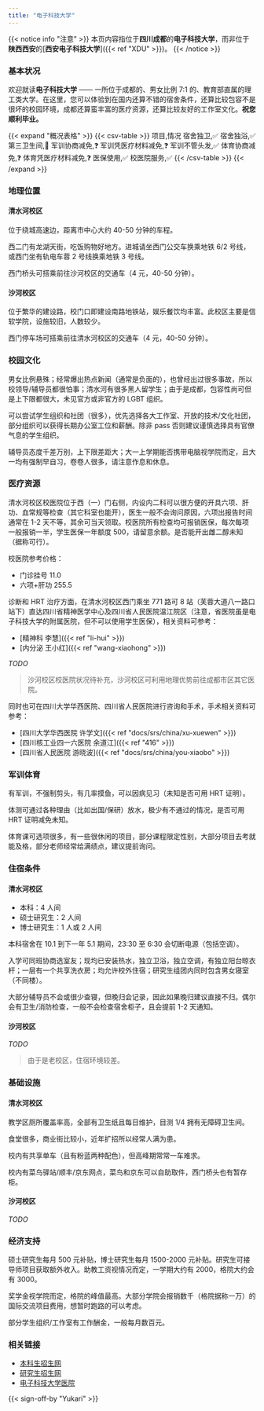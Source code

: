 ```yaml
---
title: "电子科技大学"
---
```


{{< notice info "注意" >}}
本页内容指位于**四川成都**的**电子科技大学**，而非位于**陕西西安**的[**西安电子科技大学**]({{< ref "XDU" >}})。
{{< /notice >}}

### 基本状况

欢迎就读**电子科技大学** —— 一所位于成都的、男女比例 7:1 的、教育部直属的理工类大学。在这里，您可以体验到在国内还算不错的宿舍条件，还算比较包容不是很坏的校园环境，成都还算蛮丰富的医疗资源，还算比较友好的工作室文化。**祝您顺利毕业。**

{{< expand "概况表格" >}}
{{< csv-table >}}
项目,情况
宿舍独卫,✅
宿舍独浴,✅
第三卫生间,🤔
军训协商减免,❓
军训凭医疗材料减免,❓
军训不管头发,✅
体育协商减免,❓
体育凭医疗材料减免,❓
医保使用,✅
校医院服务,✅
{{< /csv-table >}}
{{< /expand >}}

### 地理位置

#### 清水河校区

位于绕城高速边，距离市中心大约 40-50 分钟的车程。

西二门有龙湖天街，吃饭购物好地方。进城请坐西门公交车换乘地铁 6/2 号线，或西门坐有轨电车蓉 2 号线换乘地铁 3 号线。

西门桥头可搭乘前往沙河校区的交通车（4 元，40-50 分钟）。

#### 沙河校区

位于繁华的建设路，校门口即建设南路地铁站，娱乐餐饮均丰富。此校区主要是信软学院，设施较旧，人数较少。

西门停车场可搭乘前往清水河校区的交通车（4 元，40-50 分钟）。

### 校园文化

男女比例悬殊；经常爆出热点新闻（通常是负面的），也曾经出过很多事故，所以校领导/辅导员都很怕事；清水河有很多黑人留学生；由于是成都，包容性尚可但是上下限都很大，未见官方或非官方的 LGBT 组织。

可以尝试学生组织和社团（很多），优先选择各大工作室、开放的技术/文化社团，部分组织可以获得长期办公室工位和薪酬。除非 pass 否则建议谨慎选择具有官僚气息的学生组织。

辅导员态度千差万别，上下限差距大；大一上学期能否携带电脑视学院而定，且大一均有强制早自习，卷卷人很多，请注意作息和休息。

### 医疗资源

清水河校区校医院位于西（一）门右侧，内设内二科可以很方便的开具六项、肝功、血常规等检查（其它科室也能开），医生一般不会询问原因，六项出报告时间通常在 1-2 天不等，其余可当天领取。校医院所有检查均可报销医保，每次每项一般报销一半，学生医保一年额度 500，请留意余额。是否能开出雌二醇未知（据称可行）。

校医院参考价格：

- 门诊挂号 11.0
- 六项+肝功 255.5

诊断和 HRT 治疗方面，在清水河校区西门乘坐 771 路可 8 站（芙蓉大道八一路口站下）直达四川省精神医学中心及四川省人民医院温江院区（注意，省医院虽是电子科技大学的附属医院，但不可以使用学生医保），相关资料可参考：

- [精神科 李慧]({{< ref "li-hui" >}})
- [内分泌 王小红]({{< ref "wang-xiaohong" >}})

_TODO_
> 沙河校区校医院状况待补充，沙河校区可利用地理优势前往成都市区其它医院。

同时也可在四川大学华西医院、四川省人民医院进行咨询和手术，手术相关资料可参考：

- [四川大学华西医院 许学文]({{< ref "docs/srs/china/xu-xuewen" >}})
- [四川核工业四一六医院 余道江]({{< ref "416" >}})
- [四川省人民医院 游晓波]({{< ref "docs/srs/china/you-xiaobo" >}})

### 军训体育

有军训，不强制剪头，有几率摸鱼，可以因病见习（未知是否可用 HRT 证明）。

体测可通过各种理由（比如出国/保研）放水，极少有不通过的情况，是否可用 HRT 证明减免未知。

体育课可选项很多，有一些很休闲的项目，部分课程限定性别，大部分项目去考就能及格，部分老师经常给满绩点，建议提前询问。

### 住宿条件

#### 清水河校区

- 本科：4 人间
- 硕士研究生：2 人间
- 博士研究生：1 人或 2 人间

本科宿舍在 10.1 到下一年 5.1 期间，23:30 至 6:30 会切断电源（包括空调）。

入学可同班协商选室友；现均已安装热水，独立卫浴，独立空调，有独立阳台晾衣杆；一层有一个共享洗衣房；均允许校外住宿；研究生组团内同时包含男女寝室（不同楼）。

大部分辅导员不会或很少查寝，但晚归会记录，因此如果晚归建议直接不归。偶尔会有卫生/消防检查，一般不会检查宿舍柜子，且会提前 1-2 天通知。

#### 沙河校区

_TODO_
> 由于是老校区，住宿环境较差。

### 基础设施

#### 清水河校区

教学区厕所覆盖率高，全部有卫生纸且每日维护，目测 1/4 拥有无障碍卫生间。

食堂很多，商业街比较小，近年扩招所以经常人满为患。

校内有共享单车（且有粉蓝两种配色），但高峰期常常一车难求。

校内有菜鸟驿站/顺丰/京东网点，菜鸟和京东可以自助取件，西门桥头也有暂存柜。

#### 沙河校区

_TODO_

### 经济支持

硕士研究生每月 500 元补贴，博士研究生每月 1500-2000 元补贴。研究生可接导师项目获取额外收入。助教工资视情况而定，一学期大约有 2000，格院大约会有 3000。

奖学金视学院而定，格院的峰值最高。大部分学院会报销数千（格院据称一万）的国际交流项目费用，想暂时跑路的可以考虑。

部分学生组织/工作室有工作酬金，一般每月数百元。

### 相关链接

- [本科生招生网](https://zs.uestc.edu.cn)
- [研究生招生网](https://yz.uestc.edu.cn)
- [电子科技大学医院](https://www.hospital.uestc.edu.cn)

{{< sign-off-by "Yukari" >}}
